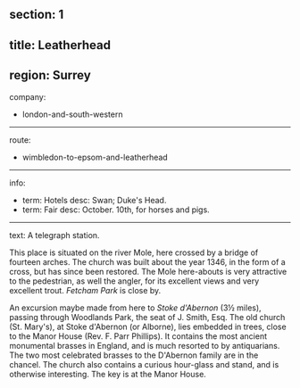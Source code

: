 section: 1
----
title: Leatherhead
----
region: Surrey
----
company:
- london-and-south-western
----
route:
- wimbledon-to-epsom-and-leatherhead
----
info:
- term: Hotels
  desc: Swan; Duke's Head.
- term: Fair
  desc: October. 10th, for horses and pigs.
----
text: A telegraph station.

This place is situated on the river Mole, here crossed by a bridge of fourteen arches. The church was built about the year 1346, in the form of a cross, but has since been restored. The Mole here-abouts is very attractive to the pedestrian, as well the angler, for its excellent views and very excellent trout. *Fetcham Park* is close by.

An excursion maybe made from here to *Stoke d'Abernon* (3½ miles), passing through Woodlands Park, the seat of J. Smith, Esq. The old church (St. Mary's), at Stoke d'Abernon (or Alborne), lies embedded in trees, close to the Manor House (Rev. F. Parr Phillips). It contains the most ancient monumental brasses in England, and is much resorted to by antiquarians. The two most celebrated brasses to the D'Abernon family are in the chancel. The church also contains a curious hour-glass and stand, and is otherwise interesting. The key is at the Manor House.

